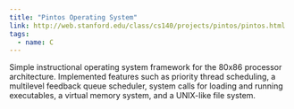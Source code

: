 ```yaml
---
title: "Pintos Operating System"
link: http://web.stanford.edu/class/cs140/projects/pintos/pintos.html
tags:
  - name: C
---
```

Simple instructional operating system framework for the 80x86 processor architecture.
Implemented features such as priority thread scheduling, a multilevel feedback
queue scheduler, system calls for loading and running executables, a virtual
memory system, and a UNIX-like file system.
